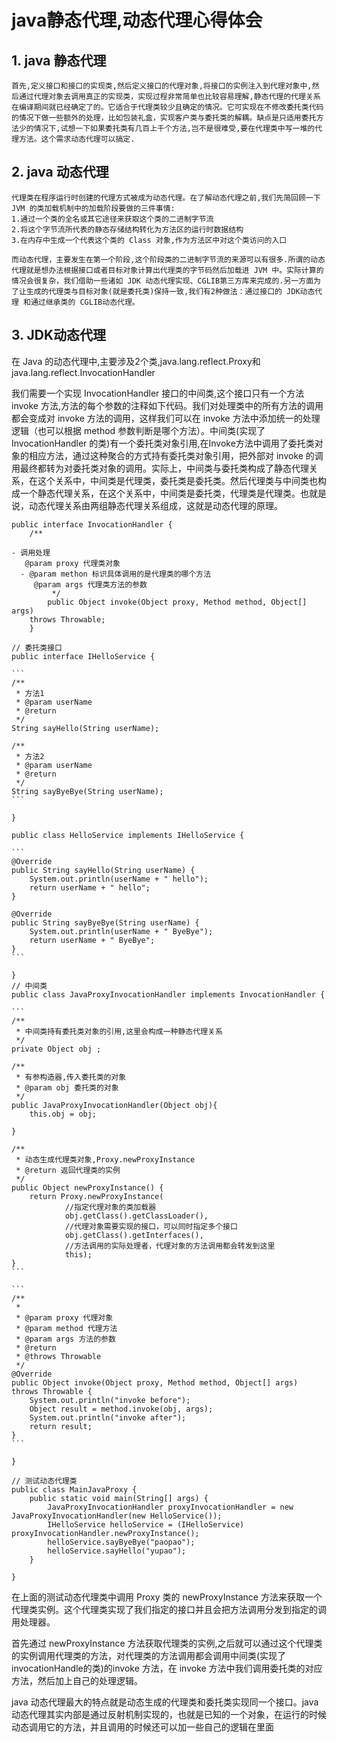 # java静态代理,动态代理心得体会
## **1. java 静态代理**

    首先,定义接口和接口的实现类,然后定义接口的代理对象,将接口的实例注入到代理对象中,然后通过代理对象去调用真正的实现类，实现过程非常简单也比较容易理解,静态代理的代理关系在编译期间就已经确定了的。它适合于代理类较少且确定的情况。它可实现在不修改委托类代码的情况下做一些额外的处理，比如包装礼盒，实现客户类与委托类的解耦。缺点是只适用委托方法少的情况下,试想一下如果委托类有几百上千个方法,岂不是很难受,要在代理类中写一堆的代理方法。这个需求动态代理可以搞定.

## **2. java 动态代理**
    代理类在程序运行时创建的代理方式被成为动态代理。在了解动态代理之前,我们先简回顾一下 JVM 的类加载机制中的加载阶段要做的三件事情:
    1.通过一个类的全名或其它途径来获取这个类的二进制字节流
    2.将这个字节流所代表的静态存储结构转化为方法区的运行时数据结构
    3.在内存中生成一个代表这个类的 Class 对象,作为方法区中对这个类访问的入口
    
    而动态代理，主要发生在第一个阶段,这个阶段类的二进制字节流的来源可以有很多.所谓的动态代理就是想办法根据接口或者目标对象计算出代理类的字节码然后加载进 JVM 中。实际计算的情况会很复杂，我们借助一些诸如 JDK 动态代理实现、CGLIB第三方库来完成的.另一方面为了让生成的代理类与目标对象(就是委托类)保持一致,我们有2种做法：通过接口的 JDK动态代理 和通过继承类的 CGLIB动态代理。

## **3. JDK动态代理**

在 Java 的动态代理中,主要涉及2个类,java.lang.reflect.Proxy和java.lang.reflect.InvocationHandler

我们需要一个实现 InvocationHandler 接口的中间类,这个接口只有一个方法 invoke 方法,方法的每个参数的注释如下代码。我们对处理类中的所有方法的调用都会变成对 invoke 方法的调用，这样我们可以在 invoke 方法中添加统一的处理逻辑（也可以根据 method 参数判断是哪个方法）。中间类(实现了 InvocationHandler 的类)有一个委托类对象引用,在Invoke方法中调用了委托类对象的相应方法，通过这种聚合的方式持有委托类对象引用，把外部对 invoke 的调用最终都转为对委托类对象的调用。实际上，中间类与委托类构成了静态代理关系，在这个关系中，中间类是代理类，委托类是委托类。然后代理类与中间类也构成一个静态代理关系，在这个关系中，中间类是委托类，代理类是代理类。也就是说，动态代理关系由两组静态代理关系组成，这就是动态代理的原理。

```
public interface InvocationHandler {
    /**

- 调用处理
   @param proxy 代理类对象
  - @param methon 标识具体调用的是代理类的哪个方法
     @param args 代理类方法的参数
         */
        public Object invoke(Object proxy, Method method, Object[] args)
    throws Throwable;
    }

// 委托类接口
public interface IHelloService {

​```
/**
 * 方法1
 * @param userName
 * @return
 */
String sayHello(String userName);

/**
 * 方法2
 * @param userName
 * @return
 */
String sayByeBye(String userName);
​```

}

public class HelloService implements IHelloService {

​```
@Override
public String sayHello(String userName) {
    System.out.println(userName + " hello");
    return userName + " hello";
}

@Override
public String sayByeBye(String userName) {
    System.out.println(userName + " ByeBye");
    return userName + " ByeBye";
}
​```

}
// 中间类
public class JavaProxyInvocationHandler implements InvocationHandler {

​```
/**
 * 中间类持有委托类对象的引用,这里会构成一种静态代理关系
 */
private Object obj ;

/**
 * 有参构造器,传入委托类的对象
 * @param obj 委托类的对象
 */
public JavaProxyInvocationHandler(Object obj){
    this.obj = obj;

}

/**
 * 动态生成代理类对象,Proxy.newProxyInstance
 * @return 返回代理类的实例
 */
public Object newProxyInstance() {
    return Proxy.newProxyInstance(
            //指定代理对象的类加载器
            obj.getClass().getClassLoader(),
            //代理对象需要实现的接口，可以同时指定多个接口
            obj.getClass().getInterfaces(),
            //方法调用的实际处理者，代理对象的方法调用都会转发到这里
            this);
}
​```

​```
/**
 *
 * @param proxy 代理对象
 * @param method 代理方法
 * @param args 方法的参数
 * @return
 * @throws Throwable
 */
@Override
public Object invoke(Object proxy, Method method, Object[] args) throws Throwable {
    System.out.println("invoke before");
    Object result = method.invoke(obj, args);
    System.out.println("invoke after");
    return result;
}
​```

}

// 测试动态代理类
public class MainJavaProxy {
    public static void main(String[] args) {
        JavaProxyInvocationHandler proxyInvocationHandler = new JavaProxyInvocationHandler(new HelloService());
        IHelloService helloService = (IHelloService) proxyInvocationHandler.newProxyInstance();
        helloService.sayByeBye("paopao");
        helloService.sayHello("yupao");
    }

}
```


在上面的测试动态代理类中调用 Proxy 类的 newProxyInstance 方法来获取一个代理类实例。这个代理类实现了我们指定的接口并且会把方法调用分发到指定的调用处理器。

首先通过 newProxyInstance 方法获取代理类的实例,之后就可以通过这个代理类的实例调用代理类的方法，对代理类的方法调用都会调用中间类(实现了 invocationHandle的类)的invoke 方法，在 invoke 方法中我们调用委托类的对应方法，然后加上自己的处理逻辑。

java 动态代理最大的特点就是动态生成的代理类和委托类实现同一个接口。java 动态代理其实内部是通过反射机制实现的，也就是已知的一个对象，在运行的时候动态调用它的方法，并且调用的时候还可以加一些自己的逻辑在里面